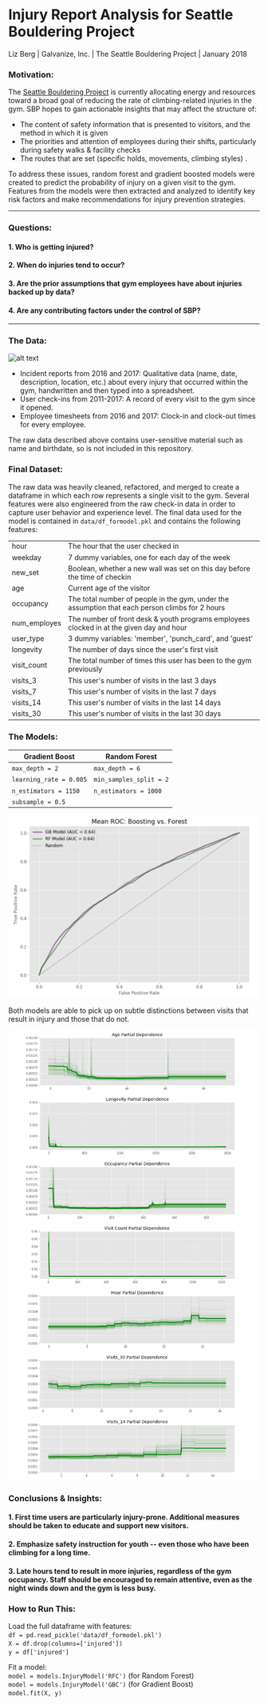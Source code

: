 # Injury Report Analysis for Seattle Bouldering Project  
Liz Berg | Galvanize, Inc. | The Seattle Bouldering Project | January 2018

### Motivation: 
The [Seattle Bouldering Project](seattlboulderingproject.com) is currently allocating energy and resources toward a broad goal of reducing the rate of climbing-related injuries in the gym. SBP hopes to gain actionable insights that may affect the structure of:
* The content of safety information that is presented to visitors, and the method in which it is given
* The priorities and attention of employees during their shifts, particularly during safety walks & facility checks
* The routes that are set (specific holds, movements, climbing styles) . 

To address these issues, random forest and gradient boosted models were created to predict the probability of injury on a given visit to the gym. Features from the models were then extracted and analyzed to identify key risk factors and make recommendations for injury prevention strategies. 

---

### Questions:
#### 1. Who is getting injured?
#### 2. When do injuries tend to occur?
#### 3. Are the prior assumptions that gym employees have about injuries backed up by data?
#### 4. Are any contributing factors under the control of SBP?

---

### The Data: 
![alt text](https://github.com/elisabeth-berg/sbp-injury/blob/master/img/data.png)

* Incident reports from 2016 and 2017: Qualitative data (name, date, description, location, etc.) about every injury that occurred within the gym, handwritten and then typed into a spreadsheet. 
   
* User check-ins from 2011-2017: A record of every visit to the gym since it opened. 
   
* Employee timesheets from 2016 and 2017: Clock-in and clock-out times for every employee. 

The raw data described above contains user-sensitive material such as name and birthdate, so is not included in this repository.  

### Final Dataset: 
The raw data was heavily cleaned, refactored, and merged to create a dataframe in which each row represents a single visit to the gym. 
Several features were also engineered from the raw check-in data in order to capture user behavior and experience level. The final data used for the model is contained in `data/df_formodel.pkl` and contains the following features:  

|      |                                   |
|------|-----------------------------------|
| hour | The hour that the user checked in |
| weekday | 7 dummy variables, one for each day of the week |
| new_set | Boolean, whether a new wall was set on this day before the time of checkin |
| age | Current age of the visitor |
| occupancy | The total number of people in the gym, under the assumption that each person climbs for 2 hours |
| num_employes | The number of front desk & youth programs employees clocked in at the given day and hour |
| user_type | 3 dummy variables: 'member', 'punch_card', and 'guest' |
| longevity | The number of days since the user's first visit |
| visit_count | The total number of times this user has been to the gym previously |
| visits_3 | This user's number of visits in the last 3 days |
| visits_7 | This user's number of visits in the last 7 days |
| visits_14 | This user's number of visits in the last 14 days |
| visits_30 | This user's number of visits in the last 30 days |


### The Models: 

| Gradient Boost | Random Forest |
|----------------|---------------|
|`max_depth = 2` | `max_depth = 6`|
|`learning_rate = 0.005` | `min_samples_split = 2` | 
|`n_estimators = 1150` |   `n_estimators = 1000`|
|`subsample = 0.5`|

![alt text](https://github.com/elisabeth-berg/sbp-injury-public/blob/master/img/roc_compare.png)



Both models are able to pick up on subtle distinctions between visits that result in injury and those that do not. 

![alt text](https://github.com/elisabeth-berg/sbp-injury-public/blob/master/img/pd_age.png) 
![alt text](https://github.com/elisabeth-berg/sbp-injury-public/blob/master/img/pd_longevity.png)
![alt text](https://github.com/elisabeth-berg/sbp-injury-public/blob/master/img/pd_occupancy.png)
![alt text](https://github.com/elisabeth-berg/sbp-injury-public/blob/master/img/pd_visit_count.png)
![alt text](https://github.com/elisabeth-berg/sbp-injury-public/blob/master/img/pd_hour.png)
![alt text](https://github.com/elisabeth-berg/sbp-injury-public/blob/master/img/pd_visits_30.png)
![alt text](https://github.com/elisabeth-berg/sbp-injury-public/blob/master/img/pd_visits_14.png)

### Conclusions & Insights: 
#### 1. First time users are particularly injury-prone. Additional measures should be taken to educate and support new visitors. 

#### 2. Emphasize safety instruction for youth -- even those who have been climbing for a long time.

#### 3. Late hours tend to result in more injuries, regardless of the gym occupancy. Staff should be encouraged to remain attentive, even as the night winds down and the gym is less busy. 



### How to Run This:
Load the full dataframe with features:  
`df = pd.read_pickle('data/df_formodel.pkl')`  
`X = df.drop(columns=['injured'])`    
`y = df['injured']` 

Fit a model:  
`model = models.InjuryModel('RFC')`  (for Random Forest)  
`model = models.InjuryModel('GBC')`  (for Gradient Boost)   
`model.fit(X, y)`
